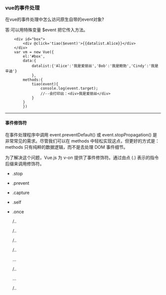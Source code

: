 ### vue的事件处理

在vue的事件处理中怎么访问原生自带的event对象?

答:可以用特殊变量 $event 把它传入方法。

		<div id="box">
			<div @click='tiao($event)'>{{datalist.Alice}}</div>
		</div>
		var vm = new Vue({
			el:'#box',
			data:{
				datalist:{'Alice':'我是爱丽丝','Bob':'我是鲍勃','Cindy':'我是辛迪'}
				},
			methods:{
				tiao(event){
					console.log(event.target);
					//--会打印出：<div>我是爱丽丝</div>
				}
			}	
			})

-------

#### 事件修饰符

在事件处理程序中调用 event.preventDefault() 或 event.stopPropagation() 是非常常见的需求。尽管我们可以在 methods 中轻松实现这点，但更好的方式是：methods 只有纯粹的数据逻辑，而不是去处理 DOM 事件细节。

为了解决这个问题，Vue.js 为 v-on 提供了事件修饰符。通过由点 (.) 表示的指令后缀来调用修饰符。

* .stop
* .prevent
* .capture
* .self
* .once

	<!-- 阻止单击事件冒泡 -->
	<a v-on:click.stop="doThis"></a>

	/..
	<!-- 提交事件不再重载页面 -->
	<form v-on:submit.prevent="onSubmit"></form>

	/..
	<!-- 修饰符可以串联 -->
	<a v-on:click.stop.prevent="doThat"></a>

	/..
	<!-- 只有修饰符 -->
	<form v-on:submit.prevent></form>

	/..
	<!-- 添加事件侦听器时使用事件捕获模式 -->
	<div v-on:click.capture="doThis">...</div>

	/..
	<!-- 只当事件在该元素本身 (比如不是子元素) 触发时触发回调 -->
	<div v-on:click.self="doThat">...</div>

	/..
	<!-- 点击事件将只会触发一次 -->
	<a v-on:click.once="doThis"></a>


